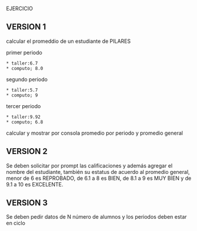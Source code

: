 EJERCICIO

## VERSION 1 

calcular el promeddio de un estudiante de PILARES

primer periodo

    * taller:6.7
    * computo; 8.0
    
segundo periodo

    * taller:5.7
    * computo; 9
    
tercer periodo

    * taller:9.92
    * computo; 6.8
    
calcular y mostrar por consola promedio por periodo y promedio general

## VERSION 2
Se deben solicitar por prompt las calificaciones y además agregar el nombre del estudiante, también su estatus de acuerdo al promedio general, menor de 6 es REPROBADO, de 6.1 a 8 es BIEN, de 8.1 a 9 es MUY BIEN y de 9.1 a 10 es EXCELENTE.

## VERSION 3
Se deben pedir datos de N número de alumnos y los periodos deben estar en ciclo
